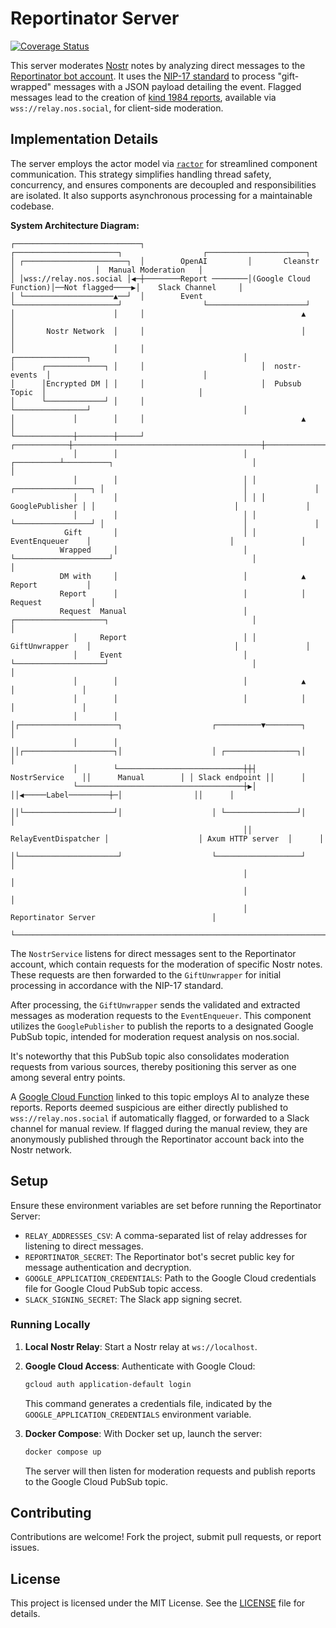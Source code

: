 # Reportinator Server
[![Coverage Status](https://coveralls.io/repos/github/planetary-social/reportinator_server/badge.svg?branch=main)](https://coveralls.io/github/planetary-social/reportinator_server?branch=main)

This server moderates [Nostr](https://nostr.org) notes by analyzing direct messages to the [Reportinator bot account](https://njump.me/reportinator@nos.social). It uses the [NIP-17 standard](https://github.com/nostr-protocol/nips/pull/686) to process "gift-wrapped" messages with a JSON payload detailing the event. Flagged messages lead to the creation of [kind 1984 reports](https://github.com/nostr-protocol/nips/blob/master/56.md), available via `wss://relay.nos.social`, for client-side moderation.


## Implementation Details

The server employs the actor model via [`ractor`](https://github.com/slawlor/ractor) for streamlined component communication. This strategy simplifies handling thread safety, concurrency, and ensures components are decoupled and responsibilities are isolated. It also supports asynchronous processing for a maintainable codebase.

**System Architecture Diagram:**

```
┌────────────────────────────┐                       ┌───────────────────────┐                  ┌──────────────────────┐
│ ┌───────────────────────┐  │        OpenAI         │       Cleanstr        │                  │  Manual Moderation   │
│ │wss://relay.nos.social │◀─┼────────Report ────────│(Google Cloud Function)│──Not flagged────▶│    Slack Channel     │
│ └────────────────────▲──┘  │        Event          └───────────────────────┘                  └──────────────────────┘
│                      │     │                                   ▲                                          │
│       Nostr Network  │     │                                   │                                          │
│                      │     │                          ┌────────────────┐                                  │
│      ┌─────────────┐ │     │                          │  nostr-events  │                                  │
│      │Encrypted DM │ │     │                          │  Pubsub Topic  │                                  │
│      └─────────────┘ │     │                          └────────────────┘                                  │
│             │        │     │                                   ▲                                          │
└─────────────┼────────┼─────┘                      ┌────────────┼──────────────────────────────────────────┼───────────────┐
              │        │                            │ ┌──────────┴──────────┐                               │               │
              │        │                            │ │ ┌─────────────────┐ │                               │               │
              │        │                            │ │ │ GooglePublisher │ │                               │               │
              │        │                            │ │ └─────────────────┘ │                               │               │
            Gift       │                            │ │    EventEnqueuer    │                               │               │
           Wrapped     │                            │ └─────────────────────┘                               │               │
           DM with     │                            │            ▲                                         Report           │
           Report      │                            │            │                                        Request           │
           Request  Manual                          │ ┌────────────────────┐                                │               │
              │     Report                          │ │   GiftUnwrapper    │                                │               │
              │     Event                           │ └────────────────────┘                                │               │
              │        │                            │            ▲                                          │               │
              │        │                            │            │                                          │               │
              │        │                            │┌──────────────────────┐                    ┌──────────▼────────┐      │
              │        │                            ││┌────────────────────┐│                    │ ┌────────────────┐│      │
              │        └────────────────────────────┼┼┤    NostrService    ││      Manual        │ │ Slack endpoint ││      │
              └─────────────────────────────────────┼▶│                    ││◀─────Label─────────┼─│                ││      │
                                                    ││└────────────────────┘│                    │ └────────────────┘│      │
                                                    ││ RelayEventDispatcher │                    │ Axum HTTP server  │      │
                                                    │└──────────────────────┘                    └───────────────────┘      │
                                                    │                                                                       │
                                                    │                                                                       │
                                                    │                          Reportinator Server                          │
                                                    └───────────────────────────────────────────────────────────────────────┘
```
The `NostrService` listens for direct messages sent to the Reportinator account, which contain requests for the moderation of specific Nostr notes. These requests are then forwarded to the `GiftUnwrapper` for initial processing in accordance with the NIP-17 standard.

After processing, the `GiftUnwrapper` sends the validated and extracted messages as moderation requests to the `EventEnqueuer`. This component utilizes the `GooglePublisher` to publish the reports to a designated Google PubSub topic, intended for moderation request analysis on nos.social.

It's noteworthy that this PubSub topic also consolidates moderation requests from various sources, thereby positioning this server as one among several entry points.

A [Google Cloud Function](https://github.com/planetary-social/cleanstr) linked to this topic employs AI to analyze these reports. Reports deemed suspicious are either directly published to `wss://relay.nos.social` if automatically flagged, or forwarded to a Slack channel for manual review. If flagged during the manual review, they are anonymously published through the Reportinator account back into the Nostr network.



## Setup

Ensure these environment variables are set before running the Reportinator Server:

- `RELAY_ADDRESSES_CSV`: A comma-separated list of relay addresses for listening to direct messages.
- `REPORTINATOR_SECRET`: The Reportinator bot's secret public key for message authentication and decryption.
- `GOOGLE_APPLICATION_CREDENTIALS`: Path to the Google Cloud credentials file for Google Cloud PubSub topic access.
- `SLACK_SIGNING_SECRET`: The Slack app signing secret.

### Running Locally

1. **Local Nostr Relay**: Start a Nostr relay at `ws://localhost`.
   
2. **Google Cloud Access**: Authenticate with Google Cloud:
   ```sh
   gcloud auth application-default login
   ```
   This command generates a credentials file, indicated by the `GOOGLE_APPLICATION_CREDENTIALS` environment variable.

3. **Docker Compose**: With Docker set up, launch the server:
   ```sh
   docker compose up
   ```
   The server will then listen for moderation requests and publish reports to the Google Cloud PubSub topic.

## Contributing
Contributions are welcome! Fork the project, submit pull requests, or report issues.

## License
This project is licensed under the MIT License. See the [LICENSE](LICENSE) file for details.
